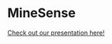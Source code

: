 # MineSense

[Check out our presentation here!](https://docs.google.com/presentation/d/1BQZqa9KQoTzQdIKCqhq1nFqllrGHXQN5Oug5R0qDkws/edit?usp=sharing)

